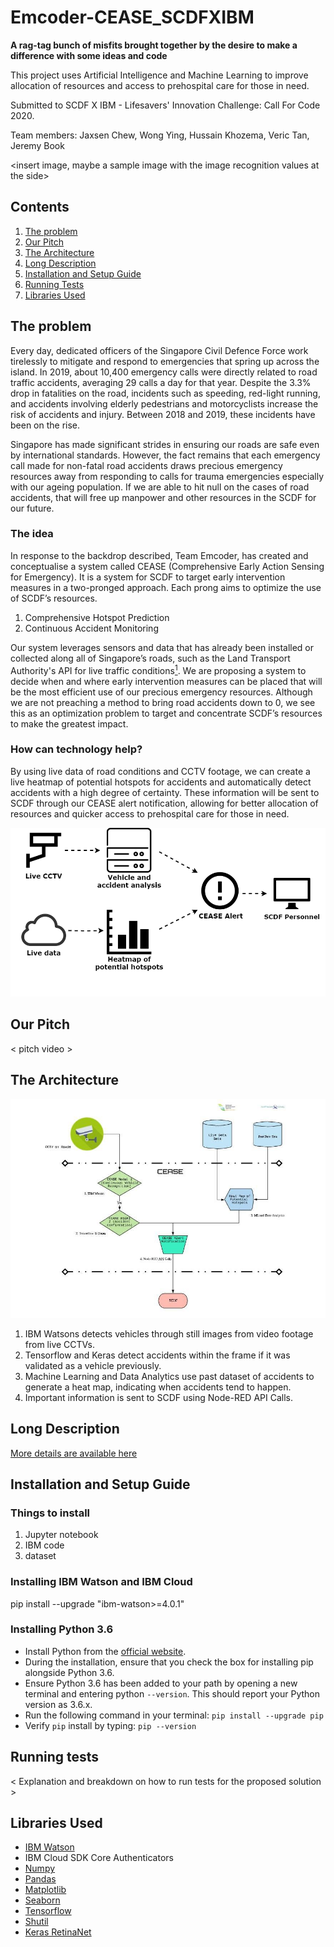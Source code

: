 # Emcoder-CEASE_SCDFXIBM
**A rag-tag bunch of misfits brought together by the desire to make a difference with some ideas and code**

This project uses Artificial Intelligence and Machine Learning to improve allocation of resources and access to prehospital care for those in need.

Submitted to SCDF X IBM - Lifesavers' Innovation Challenge: Call For Code 2020.

Team members: Jaxsen Chew, Wong Ying, Hussain Khozema, Veric Tan, Jeremy Book

<insert image, maybe a sample image with the image recognition values at the side>

## Contents

1. [The problem](#the-problem)
1. [Our Pitch](#our-pitch)
1. [The Architecture](#the-architecture)
1. [Long Description](#long-description)
1. [Installation and Setup Guide](#installation-and-setup-guide)
1. [Running Tests](#running-tests)
1. [Libraries Used](#libraries-used)

## The problem

Every day, dedicated officers of the Singapore Civil Defence Force work tirelessly to mitigate and respond to emergencies that spring up across the island. In 2019, about 10,400 emergency calls were directly related to road traffic accidents, averaging 29 calls a day for that year. Despite the 3.3% drop in fatalities on the road, incidents such as speeding, red-light running, and accidents involving elderly pedestrians and motorcyclists increase the risk of accidents and injury. Between 2018 and 2019, these incidents have been on the rise. 

Singapore has made significant strides in ensuring our roads are safe even by international standards. However, the fact remains that each emergency call made for non-fatal road accidents draws precious emergency resources away from responding to calls for trauma emergencies especially with our ageing population. If we are able to hit null on the cases of road accidents, that will free up manpower and other resources in the SCDF for our future.


### The idea

In response to the backdrop described, Team Emcoder, has created and conceptualise a system called CEASE (Comprehensive Early Action Sensing for Emergency). It is a system for SCDF to target early intervention measures in a two-pronged approach. Each prong aims to optimize the use of SCDF’s resources. 
1. Comprehensive Hotspot Prediction
1. Continuous Accident Monitoring

Our system leverages sensors and data that has already been installed or collected along all of Singapore’s roads, such as the Land Transport Authority's API for live traffic conditions[<sup>1</sup>](https://www.mytransport.sg/content/mytransport/home/dataMall/dynamic-data.html).
We are proposing a system to decide when and where early intervention measures can be placed that will be the most efficient use of our precious emergency resources. Although we are not preaching a method to bring road accidents down to 0, we see this as an optimization problem to target and concentrate SCDF’s resources to make the greatest impact.


### How can technology help?

By using live data of road conditions and CCTV footage, we can create a live heatmap of potential hotspots for accidents and automatically detect accidents with a high degree of certainty. These information will be sent to SCDF through our CEASE alert notification, allowing for better allocation of resources and quicker access to prehospital care for those in need.

<p align = "center">
    <img src="readme_src/intro.png" alt="Simpler version of architecture" height="=600" width="600">
</p>

## Our Pitch

< pitch video >
  
## The Architecture

<p align = "center">
    <img src="readme_src/architecture.jpg" alt="Our architecture">
</p>

1. IBM Watsons detects vehicles through still images from video footage from live CCTVs.
2. Tensorflow and Keras detect accidents within the frame if it was validated as a vehicle previously.
3. Machine Learning and Data Analytics use past dataset of accidents to generate a heat map, indicating when accidents tend to happen.
4. Important information is sent to SCDF using Node-RED API Calls.
  
## Long Description

[More details are available here](DESCRIPTION.md)

## Installation and Setup Guide

### Things to install

1. Jupyter notebook
1. IBM code
1. dataset

### Installing IBM Watson and IBM Cloud

pip install --upgrade "ibm-watson>=4.0.1"

### Installing Python 3.6

- Install Python from the [official website](https://www.python.org/downloads/).
- During the installation, ensure that you check the box for installing pip alongside Python 3.6.
- Ensure Python 3.6 has been added to your path by opening a new terminal and entering python `--version`. This should report your Python version as 3.6.x.
- Run the following command in your terminal: `pip install --upgrade pip`
- Verify `pip` install by typing: `pip --version`
  
## Running tests
< Explanation and breakdown on how to run tests for the proposed solution >

## Libraries Used

* [IBM Watson](https://www.ibm.com/sg-en/watson)
* IBM Cloud SDK Core Authenticators
* [Numpy](https://github.com/numpy/numpy)
* [Pandas](https://github.com/pandas-dev/pandas)
* [Matplotlib](https://github.com/matplotlib/matplotlib)
* [Seaborn](https://github.com/seaborn/seaborn)
* [Tensorflow](https://github.com/tensorflow/tensorflow)
* [Shutil](https://github.com/python/cpython/blob/master/Lib/shutil.py)
* [Keras RetinaNet](https://github.com/fizyr/keras-retinanet/blob/master/README.md)
